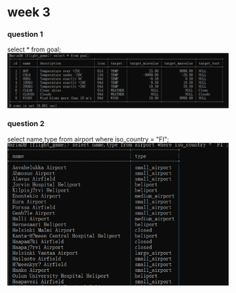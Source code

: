 # week 3
### question 1
select * from goal;
![img_1.png](img_1.png)
### question 2
select name,type from airport where iso_country = "FI";
![img_2.png](img_2.png)
### 